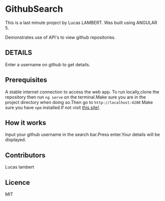 # GithubSearch
This is a last minute project by Lucas LAMBERT.
Was built using ANGULAR 5.

Demonstrates use of API's to view github repositories.
 ##  DETAILS

Enter a username on github to get details.
 
 ##  Prerequisites
 A stable internet connection to access the web app.
To run locally,clone the repository then run `ng serve` on the terminal.Make sure you are in the project directory when doing so.Then go to `http://localhost:4200`
 Make sure you have `npm` installed.If not visit <a href ="https://www.npmjs.com/get-npm">this site!</a>.

## How it works

Input your github username in the search bar.Press enter.Your details will be displayed.

 ##  Contributors
Lucas lambert


##  Licence
MIT
